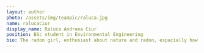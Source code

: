 ```yaml
---
layout: author
photo: /assets/img/teampic/raluca.jpg 
name: ralucaciur
display_name: Raluca Andreea Ciur
position: BSc student in Environmental Engineering
bio: The radon girl, enthusiast about nature and radon, espacially how this element behaves and moves between different geospheres.
---
```

